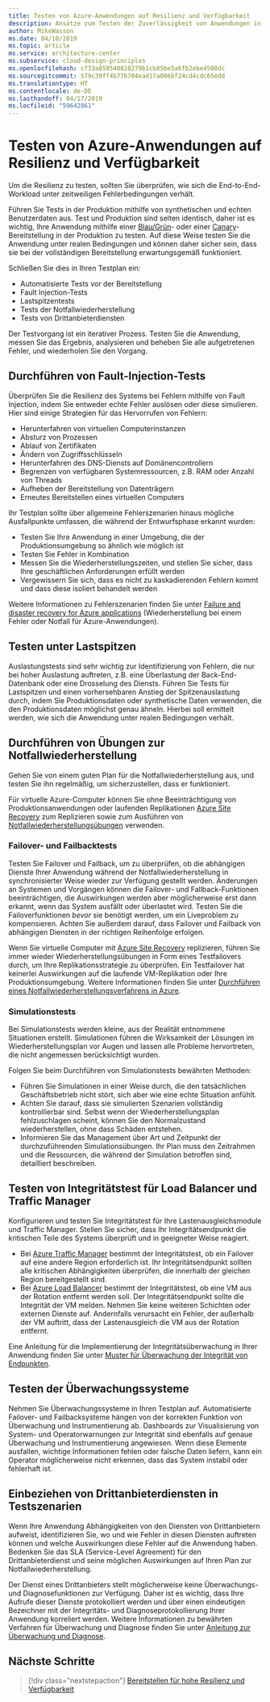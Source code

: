 ```yaml
---
title: Testen von Azure-Anwendungen auf Resilienz und Verfügbarkeit
description: Ansätze zum Testen der Zuverlässigkeit von Anwendungen in Azure
author: MikeWasson
ms.date: 04/10/2019
ms.topic: article
ms.service: architecture-center
ms.subservice: cloud-design-principles
ms.openlocfilehash: cf33a859540810279b1cb85be5a6fb2ebe4500dc
ms.sourcegitcommit: 579c39ff4b776704ead17a006bf24cd4cdc65edd
ms.translationtype: HT
ms.contentlocale: de-DE
ms.lasthandoff: 04/17/2019
ms.locfileid: "59642861"
---
```

# <a name="testing-azure-applications-for-resiliency-and-availability"></a>Testen von Azure-Anwendungen auf Resilienz und Verfügbarkeit

Um die Resilienz zu testen, sollten Sie überprüfen, wie sich die End-to-End-Workload unter zeitweiligen Fehlerbedingungen verhält.

Führen Sie Tests in der Produktion mithilfe von synthetischen und echten Benutzerdaten aus. Test und Produktion sind selten identisch, daher ist es wichtig, Ihre Anwendung mithilfe einer [Blau/Grün](https://martinfowler.com/bliki/BlueGreenDeployment.html)- oder einer [Canary](https://martinfowler.com/bliki/CanaryRelease.html)-Bereitstellung in der Produktion zu testen. Auf diese Weise testen Sie die Anwendung unter realen Bedingungen und können daher sicher sein, dass sie bei der vollständigen Bereitstellung erwartungsgemäß funktioniert.

Schließen Sie dies in Ihren Testplan ein:

- Automatisierte Tests vor der Bereitstellung
- Fault Injection-Tests
- Lastspitzentests
- Tests der Notfallwiederherstellung
- Tests von Drittanbieterdiensten

Der Testvorgang ist ein iterativer Prozess. Testen Sie die Anwendung, messen Sie das Ergebnis, analysieren und beheben Sie alle aufgetretenen Fehler, und wiederholen Sie den Vorgang.

## <a name="perform-fault-injection-testing"></a>Durchführen von Fault-Injection-Tests

Überprüfen Sie die Resilienz des Systems bei Fehlern mithilfe von Fault Injection, indem Sie entweder echte Fehler auslösen oder diese simulieren. Hier sind einige Strategien für das Hervorrufen von Fehlern:

- Herunterfahren von virtuellen Computerinstanzen
- Absturz von Prozessen
- Ablauf von Zertifikaten
- Ändern von Zugriffsschlüsseln
- Herunterfahren des DNS-Diensts auf Domänencontrollern
- Begrenzen von verfügbaren Systemressourcen, z.B. RAM oder Anzahl von Threads
- Aufheben der Bereitstellung von Datenträgern
- Erneutes Bereitstellen eines virtuellen Computers

Ihr Testplan sollte über allgemeine Fehlerszenarien hinaus mögliche Ausfallpunkte umfassen, die während der Entwurfsphase erkannt wurden:

- Testen Sie Ihre Anwendung in einer Umgebung, die der Produktionsumgebung so ähnlich wie möglich ist
- Testen Sie Fehler in Kombination
- Messen Sie die Wiederherstellungszeiten, und stellen Sie sicher, dass Ihre geschäftlichen Anforderungen erfüllt werden
- Vergewissern Sie sich, dass es nicht zu kaskadierenden Fehlern kommt und dass diese isoliert behandelt werden

Weitere Informationen zu Fehlerszenarien finden Sie unter [Failure and disaster recovery for Azure applications](./disaster-recovery.md) (Wiederherstellung bei einem Fehler oder Notfall für Azure-Anwendungen).

## <a name="test-under-peak-loads"></a>Testen unter Lastspitzen

Auslastungstests sind sehr wichtig zur Identifizierung von Fehlern, die nur bei hoher Auslastung auftreten, z.B. eine Überlastung der Back-End-Datenbank oder eine Drosselung des Diensts. Führen Sie Tests für Lastspitzen und einen vorhersehbaren Anstieg der Spitzenauslastung durch, indem Sie Produktionsdaten oder synthetische Daten verwenden, die den Produktionsdaten möglichst genau ähneln. Hierbei soll ermittelt werden, wie sich die Anwendung unter realen Bedingungen verhält.

## <a name="conduct-disaster-recovery-drills"></a>Durchführen von Übungen zur Notfallwiederherstellung

Gehen Sie von einem guten Plan für die Notfallwiederherstellung aus, und testen Sie ihn regelmäßig, um sicherzustellen, dass er funktioniert.

Für virtuelle Azure-Computer können Sie ohne Beeinträchtigung von Produktionsanwendungen oder laufenden Replikationen [Azure Site Recovery](/azure/site-recovery/azure-to-azure-quickstart/) zum Replizieren sowie zum Ausführen von [Notfallwiederherstellungsübungen](/azure/site-recovery/azure-to-azure-tutorial-dr-drill/) verwenden.

### <a name="failover-and-failback-testing"></a>Failover- und Failbacktests

Testen Sie Failover und Failback, um zu überprüfen, ob die abhängigen Dienste Ihrer Anwendung während der Notfallwiederherstellung in synchronisierter Weise wieder zur Verfügung gestellt werden. Änderungen an Systemen und Vorgängen können die Failover- und Fallback-Funktionen beeinträchtigen, die Auswirkungen werden aber möglicherweise erst dann erkannt, wenn das System ausfällt oder überlastet wird. Testen Sie die Failoverfunktionen *bevor* sie benötigt werden, um ein Liveproblem zu kompensieren. Achten Sie außerdem darauf, dass Failover und Failback von abhängigen Diensten in der richtigen Reihenfolge erfolgen.

Wenn Sie virtuelle Computer mit [Azure Site Recovery](/azure/site-recovery/) replizieren, führen Sie immer wieder Wiederherstellungsübungen in Form eines Testfailovers durch, um Ihre Replikationsstrategie zu überprüfen. Ein Testfailover hat keinerlei Auswirkungen auf die laufende VM-Replikation oder Ihre Produktionsumgebung. Weitere Informationen finden Sie unter [Durchführen eines Notfallwiederherstellungsverfahrens in Azure](/azure/site-recovery/site-recovery-test-failover-to-azure).

### <a name="simulation-testing"></a>Simulationstests

Bei Simulationstests werden kleine, aus der Realität entnommene Situationen erstellt. Simulationen führen die Wirksamkeit der Lösungen im Wiederherstellungsplan vor Augen und lassen alle Probleme hervortreten, die nicht angemessen berücksichtigt wurden.

Folgen Sie beim Durchführen von Simulationstests bewährten Methoden:

- Führen Sie Simulationen in einer Weise durch, die den tatsächlichen Geschäftsbetrieb nicht stört, sich aber wie eine echte Situation anfühlt.
- Achten Sie darauf, dass sie simulierten Szenarien vollständig kontrollierbar sind. Selbst wenn der Wiederherstellungsplan fehlzuschlagen scheint, können Sie den Normalzustand wiederherstellen, ohne dass Schäden entstehen.
- Informieren Sie das Management über Art und Zeitpunkt der durchzuführenden Simulationsübungen. Ihr Plan muss den Zeitrahmen und die Ressourcen, die während der Simulation betroffen sind, detailliert beschreiben.

## <a name="test-health-probes-for-load-balancers-and-traffic-managers"></a>Testen von Integritätstest für Load Balancer und Traffic Manager

Konfigurieren und testen Sie Integritätstest für Ihre Lastenausgleichsmodule und Traffic Manager. Stellen Sie sicher, dass Ihr Integritätsendpunkt die kritischen Teile des Systems überprüft und in geeigneter Weise reagiert.

- Bei [Azure Traffic Manager](/azure/traffic-manager/traffic-manager-overview/) bestimmt der Integritätstest, ob ein Failover auf eine andere Region erforderlich ist. Ihr Integritätsendpunkt sollten alle kritischen Abhängigkeiten überprüfen, die innerhalb der gleichen Region bereitgestellt sind.
- Bei [Azure Load Balancer](/azure/load-balancer/load-balancer-overview/) bestimmt der Integritätstest, ob eine VM aus der Rotation entfernt werden soll. Der Integritätsendpunkt sollte die Integrität der VM melden. Nehmen Sie keine weiteren Schichten oder externen Dienste auf. Andernfalls verursacht ein Fehler, der außerhalb der VM auftritt, dass der Lastenausgleich die VM aus der Rotation entfernt.

Eine Anleitung für die Implementierung der Integritätsüberwachung in Ihrer Anwendung finden Sie unter [Muster für Überwachung der Integrität von Endpunkten](../patterns/health-endpoint-monitoring.md).

## <a name="test-monitoring-systems"></a>Testen der Überwachungssysteme

Nehmen Sie Überwachungssysteme in Ihren Testplan auf. Automatisierte Failover- und Failbacksysteme hängen von der korrekten Funktion von Überwachung und Instrumentierung ab. Dashboards zur Visualisierung von System- und Operatorwarnungen zur Integrität sind ebenfalls auf genaue Überwachung und Instrumentierung angewiesen. Wenn diese Elemente ausfallen, wichtige Informationen fehlen oder falsche Daten liefern, kann ein Operator möglicherweise nicht erkennen, dass das System instabil oder fehlerhaft ist.

## <a name="include-third-party-services-in-test-scenarios"></a>Einbeziehen von Drittanbieterdiensten in Testszenarien

Wenn Ihre Anwendung Abhängigkeiten von den Diensten von Drittanbietern aufweist, identifizieren Sie, wo und wie Fehler in diesen Diensten auftreten können und welche Auswirkungen diese Fehler auf die Anwendung haben. Bedenken Sie das SLA (Service-Level Agreement) für den Drittanbieterdienst und seine möglichen Auswirkungen auf Ihren Plan zur Notfallwiederherstellung.

Der Dienst eines Drittanbieters stellt möglicherweise keine Überwachungs- und Diagnosefunktionen zur Verfügung. Daher ist es wichtig, dass Ihre Aufrufe dieser Dienste protokolliert werden und über einen eindeutigen Bezeichner mit der Integritäts- und Diagnoseprotokollierung Ihrer Anwendung korreliert werden. Weitere Informationen zu bewährten Verfahren für Überwachung und Diagnose finden Sie unter [Anleitung zur Überwachung und Diagnose](../best-practices/monitoring.md).

## <a name="next-steps"></a>Nächste Schritte

> [!div class="nextstepaction"]
> [Bereitstellen für hohe Resilienz und Verfügbarkeit](./deploy.md)
